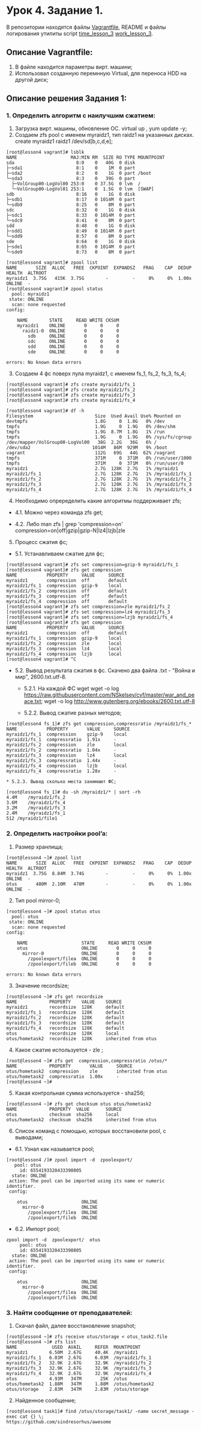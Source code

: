 # Урок 4. Задание 1.
В репозитории находятся файлы [Vagrantfile](Vagrantfile), README и файлы логирования утилиты script [time_lesson_3](time_lesson_3) [work_lesson_3](work_lesson_3).

## Описание Vagrantfile:
1. В файле находится параметры вирт. машини;
2. Использовал созданную перемнную Virtual, для переноса HDD на другой диск;

## Описание решения Задания 1:

### 1. Определить алгоритм с наилучшим сжатием:
1. Загрузка вирт. машины, обновление ОС. virtual up , yum update -y;
2. Создаем zfs pool с именем myraidz1, тип raidz1 на указанных дисках. create myraidz1 raidz1 /dev/sd[b,c,d,e];

```
[root@lesson4 vagrant]# lsblk
NAME                    MAJ:MIN RM  SIZE RO TYPE MOUNTPOINT
sda                       8:0    0   40G  0 disk 
├─sda1                    8:1    0    1M  0 part 
├─sda2                    8:2    0    1G  0 part /boot
└─sda3                    8:3    0   39G  0 part 
  ├─VolGroup00-LogVol00 253:0    0 37.5G  0 lvm  /
  └─VolGroup00-LogVol01 253:1    0  1.5G  0 lvm  [SWAP]
sdb                       8:16   0    1G  0 disk 
├─sdb1                    8:17   0 1014M  0 part 
└─sdb9                    8:25   0    8M  0 part 
sdc                       8:32   0    1G  0 disk 
├─sdc1                    8:33   0 1014M  0 part 
└─sdc9                    8:41   0    8M  0 part 
sdd                       8:48   0    1G  0 disk 
├─sdd1                    8:49   0 1014M  0 part 
└─sdd9                    8:57   0    8M  0 part 
sde                       8:64   0    1G  0 disk 
├─sde1                    8:65   0 1014M  0 part 
└─sde9                    8:73   0    8M  0 part 
```
```
[root@lesson4 vagrant]# zpool list
NAME       SIZE  ALLOC   FREE  CKPOINT  EXPANDSZ   FRAG    CAP  DEDUP    HEALTH  ALTROOT
myraidz1  3.75G   415K  3.75G        -         -     0%     0%  1.00x    ONLINE  -
[root@lesson4 vagrant]# zpool status
  pool: myraidz1
 state: ONLINE
  scan: none requested
config:

	NAME        STATE     READ WRITE CKSUM
	myraidz1    ONLINE       0     0     0
	  raidz1-0  ONLINE       0     0     0
	    sdb     ONLINE       0     0     0
	    sdc     ONLINE       0     0     0
	    sdd     ONLINE       0     0     0
	    sde     ONLINE       0     0     0

errors: No known data errors

```
3. Создаем 4 фс поверх пула myraidz1, с именем fs_1, fs_2, fs_3, fs_4;

```
[root@lesson4 vagrant]# zfs create myraidz1/fs_1
[root@lesson4 vagrant]# zfs create myraidz1/fs_2
[root@lesson4 vagrant]# zfs create myraidz1/fs_3
[root@lesson4 vagrant]# zfs create myraidz1/fs_4
```
```
[root@lesson4 vagrant]# df -h
Filesystem                       Size  Used Avail Use% Mounted on
devtmpfs                         1.8G     0  1.8G   0% /dev
tmpfs                            1.9G     0  1.9G   0% /dev/shm
tmpfs                            1.9G  8.7M  1.8G   1% /run
tmpfs                            1.9G     0  1.9G   0% /sys/fs/cgroup
/dev/mapper/VolGroup00-LogVol00   38G  2.2G   36G   6% /
/dev/sda2                       1014M   86M  929M   9% /boot
vagrant                          112G   69G   44G  62% /vagrant
tmpfs                            371M     0  371M   0% /run/user/1000
tmpfs                            371M     0  371M   0% /run/user/0
myraidz1                         2.7G  128K  2.7G   1% /myraidz1
myraidz1/fs_1                    2.7G  128K  2.7G   1% /myraidz1/fs_1
myraidz1/fs_2                    2.7G  128K  2.7G   1% /myraidz1/fs_2
myraidz1/fs_3                    2.7G  128K  2.7G   1% /myraidz1/fs_3
myraidz1/fs_4                    2.7G  128K  2.7G   1% /myraidz1/fs_4

```
4. Необходимо опреределить какие алгоритмы поддерживает zfs;

* 4.1. Можно через команда zfs get;

* 4.2. Либо man zfs | grep 'compression=on'
compression=on|off|gzip|gzip-N|lz4|lzjb|zle

5. Процесс сжатия фс;
 
* 5.1. Устанавливаем сжатие для фс;
 
```
[root@lesson4 vagrant]# zfs set compression=gzip-9 myraidz1/fs_1
[root@lesson4 vagrant]# zfs get compression
NAME           PROPERTY     VALUE     SOURCE
myraidz1       compression  off       default
myraidz1/fs_1  compression  gzip-9    local
myraidz1/fs_2  compression  off       default
myraidz1/fs_3  compression  off       default
myraidz1/fs_4  compression  off       default
[root@lesson4 vagrant]# zfs set compression=zle myraidz1/fs_2
[root@lesson4 vagrant]# zfs set compression=lz4 myraidz1/fs_3
[root@lesson4 vagrant]# zfs set compression=lzjb myraidz1/fs_4
[root@lesson4 vagrant]# zfs get compression
NAME           PROPERTY     VALUE     SOURCE
myraidz1       compression  off       default
myraidz1/fs_1  compression  gzip-9    local
myraidz1/fs_2  compression  zle       local
myraidz1/fs_3  compression  lz4       local
myraidz1/fs_4  compression  lzjb      local
[root@lesson4 vagrant]# ^C
```

* 5.2. Вывод результата сжатия в фс. Скачено два файла .txt - "Война и мир", 2600.txt.utf-8. 

    * 5.2.1. На каждой ФС wget wget -o log https://raw.githubusercontent.com/NSkelsey/cvf/master/war_and_peace.txt; wget -o log http://www.gutenberg.org/ebooks/2600.txt.utf-8 

    * 5.2.2. Вывод сжатие разных методов;

```
[root@lesson4 fs_1]# zfs get compression,compressratio /myraidz1/fs_*
NAME           PROPERTY       VALUE     SOURCE
myraidz1/fs_1  compression    gzip-9    local
myraidz1/fs_1  compressratio  1.91x     -
myraidz1/fs_2  compression    zle       local
myraidz1/fs_2  compressratio  1.04x     -
myraidz1/fs_3  compression    lz4       local
myraidz1/fs_3  compressratio  1.44x     -
myraidz1/fs_4  compression    lzjb      local
myraidz1/fs_4  compressratio  1.28x     -

```
    * 5.2.3. Вывод сколько места занимают ФС;

```
[root@lesson4 fs_1]# du -sh /myraidz1/* | sort -rh 
4.4M	/myraidz1/fs_2
3.6M	/myraidz1/fs_4
3.2M	/myraidz1/fs_3
2.4M	/myraidz1/fs_1
512	/myraidz1/file1
```

### 2. Определить настройки pool’a:
1. Размер хранлища;

```
[root@lesson4 ~]# zpool list
NAME       SIZE  ALLOC   FREE  CKPOINT  EXPANDSZ   FRAG    CAP  DEDUP    HEALTH  ALTROOT
myraidz1  3.75G  8.84M  3.74G        -         -     0%     0%  1.00x    ONLINE  -
otus       480M  2.10M   478M        -         -     0%     0%  1.00x    ONLINE  -

```

2. Тип pool mirror-0;

```
[root@lesson4 ~]# zpool status otus
  pool: otus
 state: ONLINE
  scan: none requested
config:

	NAME                    STATE     READ WRITE CKSUM
	otus                    ONLINE       0     0     0
	  mirror-0              ONLINE       0     0     0
	    /zpoolexport/filea  ONLINE       0     0     0
	    /zpoolexport/fileb  ONLINE       0     0     0

errors: No known data errors

```

3. Значение recordsize;

```
[root@lesson4 ~]# zfs get recordsize 
NAME            PROPERTY    VALUE    SOURCE
myraidz1        recordsize  128K     default
myraidz1/fs_1   recordsize  128K     default
myraidz1/fs_2   recordsize  128K     default
myraidz1/fs_3   recordsize  128K     default
myraidz1/fs_4   recordsize  128K     default
otus            recordsize  128K     local
otus/hometask2  recordsize  128K     inherited from otus
```

4. Какое сжатие используется - zle ;

```
[root@lesson4 ~]# zfs get  compression,compressratio /otus/*
NAME            PROPERTY       VALUE     SOURCE
otus/hometask2  compression    zle       inherited from otus
otus/hometask2  compressratio  1.00x     -
[root@lesson4 ~]# 

``` 

5. Какая контрольная сумма используется - sha256;

```
[root@lesson4 ~]# zfs get checksum otus otus/hometask2
NAME            PROPERTY  VALUE      SOURCE
otus            checksum  sha256     local
otus/hometask2  checksum  sha256     inherited from otus
```

6. Список команд с помощью, которых восстановили pool, с выводами;

* 6.1. Узнал как называется pool;
``` 
[root@lesson4 /]# zpool import -d  zpoolexport/ 
   pool: otus
     id: 6554193320433390805
  state: ONLINE
 action: The pool can be imported using its name or numeric identifier.
 config:

	otus                    ONLINE
	  mirror-0              ONLINE
	    /zpoolexport/filea  ONLINE
	    /zpoolexport/fileb  ONLINE
```

* 6.2. Импорт pool;

```
zpool import -d  zpoolexport/  otus   
     pool: otus
     id: 6554193320433390805
  state: ONLINE
 action: The pool can be imported using its name or numeric identifier.
 config:

	otus                    ONLINE
	  mirror-0              ONLINE
	    /zpoolexport/filea  ONLINE
	    /zpoolexport/fileb  ONLINE
```

### 3. Найти сообщение от преподавателей:
1. Скачал файл, далее восстановление snapshot;

```
[root@lesson4 ~]# zfs receive otus/storage < otus_task2.file
[root@lesson4 ~]# zfs list
NAME             USED  AVAIL     REFER  MOUNTPOINT
myraidz1        6.50M  2.67G     40.4K  /myraidz1
myraidz1/fs_1   6.03M  2.67G     6.03M  /myraidz1/fs_1
myraidz1/fs_2   32.9K  2.67G     32.9K  /myraidz1/fs_2
myraidz1/fs_3   32.9K  2.67G     32.9K  /myraidz1/fs_3
myraidz1/fs_4   32.9K  2.67G     32.9K  /myraidz1/fs_4
otus            4.93M   347M       25K  /otus
otus/hometask2  1.88M   347M     1.88M  /otus/hometask2
otus/storage    2.83M   347M     2.83M  /otus/storage

```

2. Найденное сообщение;

```
[root@lesson4 task1]# find /otus/storage/task1/ -name secret_message -exec cat {} \;
https://github.com/sindresorhus/awesome
``` 
